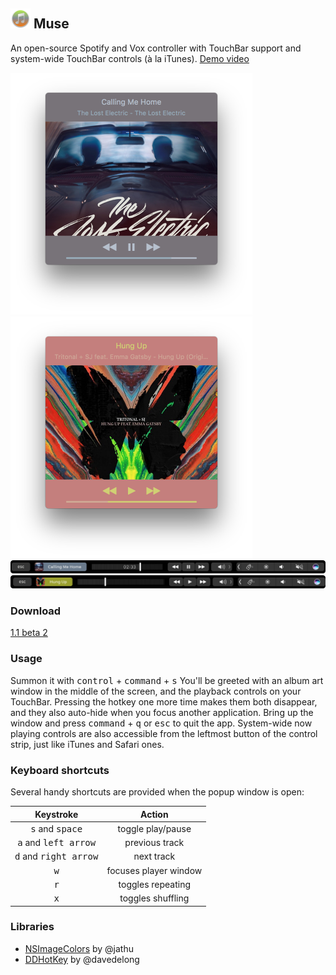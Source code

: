 ## <img src=Muse/Assets.xcassets/AppIcon.appiconset/icon-512@2x.png width="32"> Muse

An open-source Spotify and Vox controller with TouchBar support and system-wide TouchBar controls (à la iTunes).
[Demo video](https://www.youtube.com/watch?v=1hxwfGBvghg)

<img src=Screenshots/Window.png width="387"><img src=Screenshots/Window2.png width="387">
<img src=Screenshots/TouchBar.png width="1094">
<img src=Screenshots/TouchBar2.png width="1094">

### Download
[1.1 beta 2](https://github.com/xzzz9097/Muse/releases/tag/v1.1-beta.2)

### Usage
Summon it with <kbd>control</kbd> + <kbd>command</kbd> + <kbd>s</kbd>
You'll be greeted with an album art window in the middle of the screen, and the playback controls on your TouchBar. Pressing the hotkey one more time makes them both disappear, and they also auto-hide when you focus another application. Bring up the window and press <kbd>command</kbd> + <kbd>q</kbd> or <kbd>esc</kbd> to quit the app.
System-wide now playing controls are also accessible from the leftmost button of the control strip, just like iTunes and Safari ones.

### Keyboard shortcuts
Several handy shortcuts are provided when the popup window is open:

|                Keystroke                |        Action         |
|:---------------------------------------:|:---------------------:|
|    <kbd>s</kbd> and <kbd>space</kbd>    |   toggle play/pause   |
| <kbd>a</kbd> and <kbd>left arrow</kbd>  |    previous track     |
| <kbd>d</kbd> and <kbd>right arrow</kbd> |      next track       |
|              <kbd>w</kbd>               | focuses player window |
|              <kbd>r</kbd>               |   toggles repeating   |
|              <kbd>x</kbd>               |   toggles shuffling   |

### Libraries
- [NSImageColors](https://github.com/xzzz9097/NSImageColors) by @jathu
- [DDHotKey](https://github.com/davedelong/DDHotKey) by @davedelong
